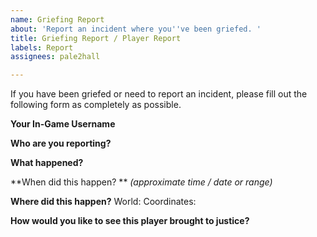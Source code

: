 ```yaml
---
name: Griefing Report
about: 'Report an incident where you''ve been griefed. '
title: Griefing Report / Player Report
labels: Report
assignees: pale2hall

---
```


If you have been griefed or need to report an incident, please fill out the following form as completely as possible.

**Your In-Game Username**

**Who are you reporting?**

**What happened?**

**When did this happen? ** *(approximate time / date  or range)*

**Where did this happen?**
World: 
Coordinates:

**How would you like to see this player brought to justice?**
